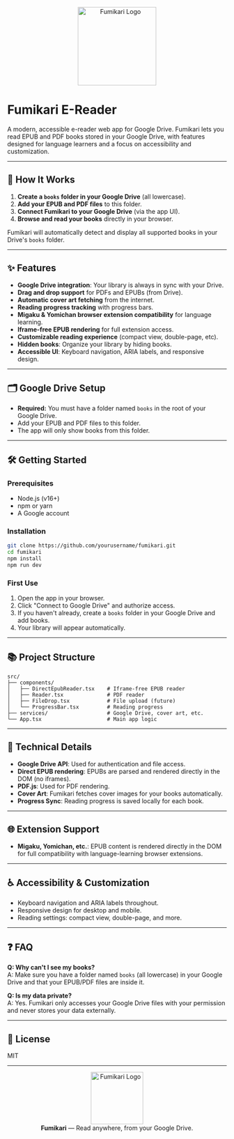 <p align="center">
  <img src="fumikari.png" alt="Fumikari Logo" width="180" height="180" />
</p>

# Fumikari E-Reader

A modern, accessible e-reader web app for Google Drive. Fumikari lets you read EPUB and PDF books stored in your Google Drive, with features designed for language learners and a focus on accessibility and customization.

---

## 🚀 How It Works

1. **Create a `books` folder in your Google Drive** (all lowercase).
2. **Add your EPUB and PDF files** to this folder.
3. **Connect Fumikari to your Google Drive** (via the app UI).
4. **Browse and read your books** directly in your browser.

Fumikari will automatically detect and display all supported books in your Drive's `books` folder.

---

## ✨ Features

- **Google Drive integration**: Your library is always in sync with your Drive.
- **Drag and drop support** for PDFs and EPUBs (from Drive).
- **Automatic cover art fetching** from the internet.
- **Reading progress tracking** with progress bars.
- **Migaku & Yomichan browser extension compatibility** for language learning.
- **Iframe-free EPUB rendering** for full extension access.
- **Customizable reading experience** (compact view, double-page, etc).
- **Hidden books**: Organize your library by hiding books.
- **Accessible UI**: Keyboard navigation, ARIA labels, and responsive design.

---

## 🗂️ Google Drive Setup

- **Required:** You must have a folder named `books` in the root of your Google Drive.
- Add your EPUB and PDF files to this folder.
- The app will only show books from this folder.

---

## 🛠️ Getting Started

### Prerequisites

- Node.js (v16+)
- npm or yarn
- A Google account

### Installation

```bash
git clone https://github.com/yourusername/fumikari.git
cd fumikari
npm install
npm run dev
```

### First Use

1. Open the app in your browser.
2. Click "Connect to Google Drive" and authorize access.
3. If you haven't already, create a `books` folder in your Google Drive and add books.
4. Your library will appear automatically.

---

## 📚 Project Structure

```
src/
├── components/
│   ├── DirectEpubReader.tsx    # Iframe-free EPUB reader
│   ├── Reader.tsx              # PDF reader
│   ├── FileDrop.tsx            # File upload (future)
│   └── ProgressBar.tsx         # Reading progress
├── services/                   # Google Drive, cover art, etc.
└── App.tsx                     # Main app logic
```

---

## 🔧 Technical Details

- **Google Drive API**: Used for authentication and file access.
- **Direct EPUB rendering**: EPUBs are parsed and rendered directly in the DOM (no iframes).
- **PDF.js**: Used for PDF rendering.
- **Cover Art**: Fumikari fetches cover images for your books automatically.
- **Progress Sync**: Reading progress is saved locally for each book.

---

## 🌐 Extension Support

- **Migaku, Yomichan, etc.**: EPUB content is rendered directly in the DOM for full compatibility with language-learning browser extensions.

---

## ♿ Accessibility & Customization

- Keyboard navigation and ARIA labels throughout.
- Responsive design for desktop and mobile.
- Reading settings: compact view, double-page, and more.

---

## ❓ FAQ

**Q: Why can't I see my books?**  
A: Make sure you have a folder named `books` (all lowercase) in your Google Drive and that your EPUB/PDF files are inside it.

**Q: Is my data private?**  
A: Yes. Fumikari only accesses your Google Drive files with your permission and never stores your data externally.

---

## 📝 License

MIT

---

<p align="center">
  <img src="fumikari.png" alt="Fumikari Logo" width="120" height="120" />
  <br />
  <b>Fumikari</b> — Read anywhere, from your Google Drive.
</p>
